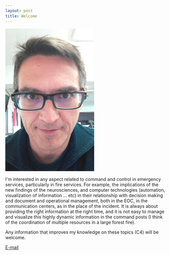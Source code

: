```yaml
---
layout: post
title: Welcome
---
```

![Image](/images/jlr.png) 

I'm interested in any aspect related to command and control in emergency services, particularly in fire services. For example, the implications of the new findings of the neurosciences, and computer technologies (automation, visualization of information ... etc) in their relationship with decision making and document and operational management, both in the EOC, in the communication centers, as in the place of the incident. It is always about providing the right information at the right time, and it is not easy to manage and visualize this highly dynamic information in the command posts (I think of the coordination of multiple resources in a large forest fire).

Any information that improves my knowledge on these topics (C4) will be welcome.

[E-mail](mailto:jlredon@pm.me)


